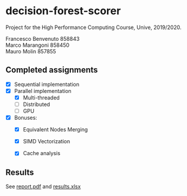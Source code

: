 # decision-forest-scorer

Project for the High Performance Computing Course, Unive, 2019/2020.

Francesco Benvenuto 858843  
Marco Marangoni 858450  
Mauro Molin 857855  

## Completed assignments
- [X] Sequential implementation
- [X] Parallel implementation
  - [X] Multi-threaded
  - [ ] Distributed
  - [ ] GPU
- [X] Bonuses:
  - [X] Equivalent Nodes Merging
  - [X] SIMD Vectorization
  - [X] Cache analysis


## Results
See [report.pdf](https://github.com/MMauro94/decision-forest-scorer/raw/master/report.pdf) and [results.xlsx](https://github.com/MMauro94/decision-forest-scorer/raw/master/results/results.xlsx)
